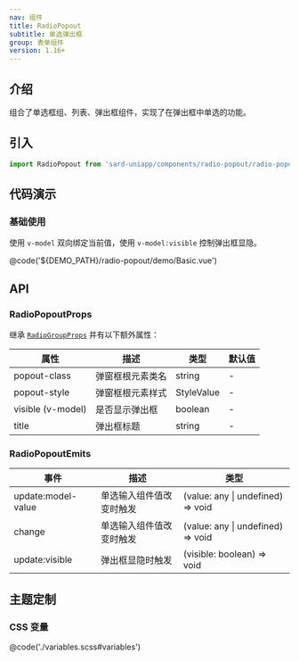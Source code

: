 ```yaml
---
nav: 组件
title: RadioPopout
subtitle: 单选弹出框
group: 表单组件
version: 1.16+
---
```


## 介绍

组合了单选框组、列表、弹出框组件，实现了在弹出框中单选的功能。

## 引入

```ts
import RadioPopout from 'sard-uniapp/components/radio-popout/radio-popout.vue'
```

## 代码演示

### 基础使用

使用 `v-model` 双向绑定当前值，使用 `v-model:visible` 控制弹出框显隐。

@code('${DEMO_PATH}/radio-popout/demo/Basic.vue')

## API

### RadioPopoutProps

继承 [`RadioGroupProps`](./radio#RadioGroupProps) 并有以下额外属性：

| 属性              | 描述             | 类型       | 默认值 |
| ----------------- | ---------------- | ---------- | ------ |
| popout-class      | 弹窗框根元素类名 | string     | -      |
| popout-style      | 弹窗框根元素样式 | StyleValue | -      |
| visible (v-model) | 是否显示弹出框   | boolean    | -      |
| title             | 弹出框标题       | string     | -      |

### RadioPopoutEmits

| 事件               | 描述                     | 类型                              |
| ------------------ | ------------------------ | --------------------------------- |
| update:model-value | 单选输入组件值改变时触发 | (value: any \| undefined) => void |
| change             | 单选输入组件值改变时触发 | (value: any \| undefined) => void |
| update:visible     | 弹出框显隐时触发         | (visible: boolean) => void        |

## 主题定制

### CSS 变量

@code('./variables.scss#variables')
